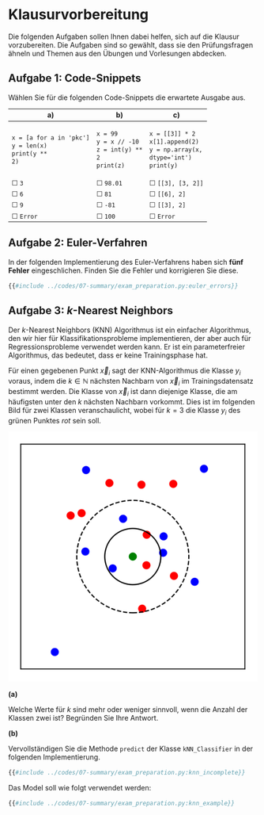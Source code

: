 # Klausurvorbereitung

Die folgenden Aufgaben sollen Ihnen dabei helfen, sich auf die Klausur vorzubereiten. 
Die Aufgaben sind so gewählt, dass sie den Prüfungsfragen ähneln und Themen aus 
den Übungen und Vorlesungen abdecken.

## Aufgabe 1: Code-Snippets

<!--- ANCHOR: aufgabe_1 --->
Wählen Sie für die folgenden Code-Snippets die erwartete Ausgabe aus.

| a) | b) | c) |
|----|----|----|
| <pre><code>x = [a for a in 'pkc']<br>y = len(x)<br>print(y ** 2)</code></pre>   | <pre><code>x = 99<br>y = x // -10<br>z = int(y) ** 2<br>print(z)</code></pre> | <pre><code>x = [[3]] * 2<br>x[1].append(2)<br>y = np.array(x, dtype='int')<br>print(y)</code></pre> |
| &#9744; <code>3</code>     | &#9744; <code>98.01</code> | &#9744; <code>[[3], [3, 2]]</code> |
| &#9744; <code>6</code>     | &#9744; <code>81</code>    | &#9744; <code>[[6], 2]</code> |
| &#9744; <code>9</code>     | &#9744; <code>-81</code>   | &#9744; <code>[[3], 2]</code> |
| &#9744; <code>Error</code> | &#9744; <code>100</code>   | &#9744; <code>Error</code> |
<!--- ANCHOR_END: aufgabe_1 --->

## Aufgabe 2: Euler-Verfahren

<!--- ANCHOR: aufgabe_2 --->
In der folgenden Implementierung des Euler-Verfahrens haben sich **fünf Fehler** 
eingeschlichen. Finden Sie die Fehler und korrigieren Sie diese.

```python
{{#include ../codes/07-summary/exam_preparation.py:euler_errors}}
```
<!--- ANCHOR_END: aufgabe_2 --->

## Aufgabe 3: $k$-Nearest Neighbors

<!--- ANCHOR: aufgabe_3 --->
Der $k$-Nearest Neighbors (KNN) Algorithmus ist ein einfacher Algorithmus,
den wir hier für Klassifikationsprobleme implementieren, der aber auch für 
Regressionsprobleme verwendet werden kann. Er ist ein 
parameterfreier Algorithmus, das bedeutet, dass er keine Trainingsphase hat. 

Für einen gegebenen Punkt $\vec{x}_i$ sagt der KNN-Algorithmus die Klasse $y_i$ 
voraus, indem die $k \in \mathbb{N}$ 
nächsten Nachbarn von $\vec{x}_i$ im Trainingsdatensatz bestimmt werden. 
Die Klasse von $\vec{x}_i$ ist dann diejenige Klasse, die am häufigsten unter den $k$ 
nächsten Nachbarn vorkommt. Dies ist im folgenden Bild für zwei Klassen 
veranschaulicht, wobei für $k = 3$ die Klasse $y_i$ des grünen Punktes *rot* sein soll.

![kNN](../assets/figures/07-summary/kNN.svg)

**(a)**

Welche Werte für $k$ sind mehr oder weniger sinnvoll, wenn die Anzahl der Klassen 
zwei ist? Begründen Sie Ihre Antwort.

**(b)**

Vervollständigen Sie die Methode `predict` der Klasse `kNN_Classifier` in der folgenden 
Implementierung.

```python
{{#include ../codes/07-summary/exam_preparation.py:knn_incomplete}}
```

Das Model soll wie folgt verwendet werden:

```python
{{#include ../codes/07-summary/exam_preparation.py:knn_example}}
```

<!-- 
Lösung:
```
{{#include ../codes/07-summary/exam_preparation.py:knn_complete}}
```
 -->

<!--- ANCHOR_END: aufgabe_3 --->
